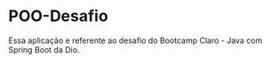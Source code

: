 # POO-Desafio
Essa aplicação e referente ao desafio do Bootcamp Claro - Java com Spring Boot da Dio.
